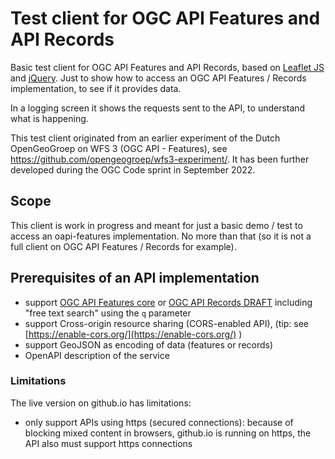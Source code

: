 # Test client for OGC API Features and API Records
Basic test client for OGC API Features and API Records, based on [Leaflet JS](https://leafletjs.com/) and [jQuery](https://jquery.com/). Just to show how to access an OGC API Features / Records implementation, to see if it provides data.

In a logging screen it shows the requests sent to the API, to understand what is happening.

This test client originated from an earlier experiment of the Dutch OpenGeoGroep on WFS 3 (OGC API - Features), see https://github.com/opengeogroep/wfs3-experiment/. It has been further developed during the OGC Code sprint in September 2022.

## Scope
This client is work in progress and meant for just a basic demo / test to access an oapi-features implementation. No more than that (so it is not a full client on OGC API Features / Records for example). 

## Prerequisites of an API implementation
* support [OGC API Features core](https://github.com/opengeospatial/ogcapi-features) or [OGC API Records DRAFT](https://github.com/opengeospatial/ogcapi-records/) including "free text search" using the `q` parameter
* support Cross-origin resource sharing (CORS-enabled API), (tip: see [https://enable-cors.org/](https://enable-cors.org/) )
* support GeoJSON as encoding of data (features or records)
* OpenAPI description of the service

### Limitations
The live version on github.io has limitations:
* only support APIs using https (secured connections): because of blocking mixed content in browsers, github.io is running on https, the API also must support https connections

